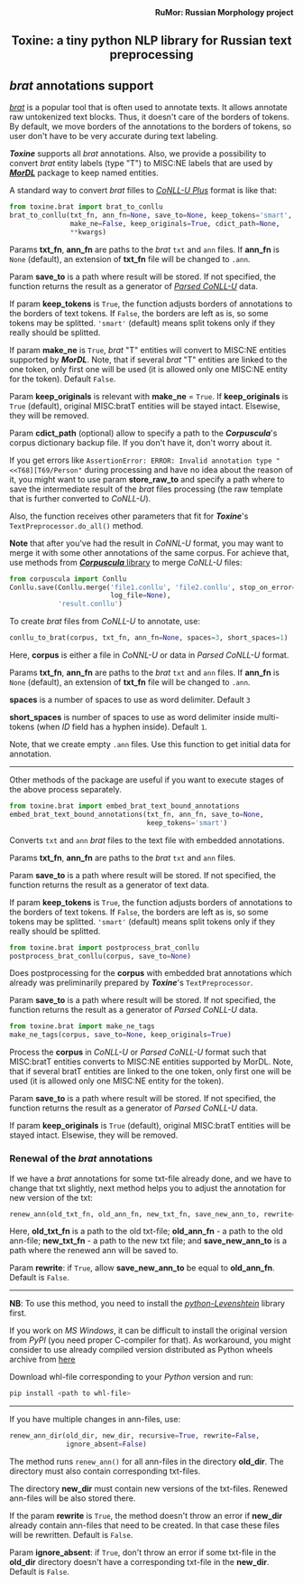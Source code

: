 <div align="right"><strong>RuMor: Russian Morphology project</strong></div>
<h2 align="center">Toxine: a tiny python NLP library for Russian text preprocessing</h2>

## *brat* annotations support

[*brat*](https://brat.nlplab.org/) is a popular tool that is often used to
annotate texts. It allows annotate raw untokenized text blocks. Thus, it
doesn't care of the borders of tokens. By default, we move borders of the
annotations to the borders of tokens, so user don't have to be very accurate
during text labeling.

***Toxine*** supports all *brat* annotations. Also, we provide a possibility
to convert *brat* entity labels (type "T") to MISC:NE labels that are used by 
[***MorDL***](https://github.com/fostroll/mordl) package to keep named
entities.

A standard way to convert *brat* filles to
[*CoNLL-U Plus*](https://universaldependencies.org/format.html) format is like
that:
```python
from toxine.brat import brat_to_conllu
brat_to_conllu(txt_fn, ann_fn=None, save_to=None, keep_tokens='smart',
               make_ne=False, keep_originals=True, cdict_path=None,
               **kwargs)
```

Params **txt_fn**, **ann_fn** are paths to the *brat* `txt` and `ann` files.
If **ann_fn** is `None` (default), an extension of **txt_fn** file will be
changed to `.ann`.

Param **save_to** is a path where result will be stored. If not specified,
the function returns the result as a generator of
[*Parsed CoNLL-U*](https://github.com/fostroll/corpuscula/blob/master/doc/README_PARSED_CONLLU.md)
data.

If param **keep_tokens** is `True`, the function adjusts borders of
annotations to the borders of text tokens. If `False`, the borders are left as
is, so some tokens may be splitted. ``'smart'`` (default) means split tokens
only if they really should be splitted.

If param **make_ne** is ``True``, *brat* "T" entities will convert to MISC:NE
entities supported by ***MorDL***. Note, that if several *brat* "T" entities
are linked to the one token, only first one will be used (it is allowed only
one MISC:NE entity for the token). Default ``False``.

Param **keep_originals** is relevant with **make_ne** = `True`. If
**keep_originals** is `True` (default), original MISC:bratT entities will be
stayed intact. Elsewise, they will be removed.

Param **cdict_path** (optional) allow to specify a path to the
***Corpuscula***'s corpus dictionary backup file. If you don't have it, don't
worry about it.

If you get errors like
`AssertionError: ERROR: Invalid annotation type "<<T68][T69/Person"` during
processing and have no idea about the reason of it, you might want to use
param **store_raw_to** and specify a path where to save the intermediate
result of the *brat* files processing (the raw template that is further
converted to *CoNLL-U*).

Also, the function receives other parameters that fit for ***Toxine***'s
`TextPreprocessor.do_all()` method.

**Note** that after you've had the result in *CoNNL-U* format, you may want to
merge it with some other annotations of the same corpus. For achieve that, use
methods from
[***Corpuscula*** library](https://github.com/fostroll/corpuscula/blob/master/doc/README_CDICT.md)
to merge *CoNLL-U* files:
```python
from corpuscula import Conllu
Conllu.save(Conllu.merge('file1.conllu', 'file2.conllu', stop_on_error=False,
                         log_file=None),
            'result.conllu')
```

To create *brat* files from *CoNLL-U* to annotate, use:
```python
conllu_to_brat(corpus, txt_fn, ann_fn=None, spaces=3, short_spaces=1)
```
Here, **corpus** is either a file in *CoNNL-U* or data in *Parsed CoNLL-U*
format.

Params **txt_fn**, **ann_fn** are paths to the *brat* `txt` and `ann` files.
If **ann_fn** is `None` (default), an extension of **txt_fn** file will be
changed to `.ann`.

**spaces** is a number of spaces to use as word delimiter. Default `3`

**short_spaces** is number of spaces to use as word delimiter inside
multi-tokens (when *ID* field has a hyphen inside). Default `1`.

Note, that we create empty `.ann` files. Use this function to get initial data
for annotation.

---
Other methods of the package are useful if you want to execute stages of the
above process separately.

```python
from toxine.brat import embed_brat_text_bound_annotations
embed_brat_text_bound_annotations(txt_fn, ann_fn, save_to=None,
                                  keep_tokens='smart')
```
Converts `txt` and `ann` *brat* files to the text file with embedded
annotations.

Params **txt_fn**, **ann_fn** are paths to the *brat* `txt` and `ann` files.

Param **save_to** is a path where result will be stored. If not specified, the
function returns the result as a generator of text data.

If param **keep_tokens** is `True`, the function adjusts borders of
annotations to the borders of text tokens. If `False`, the borders are left as
is, so some tokens may be splitted. ``'smart'`` (default) means split tokens
only if they really should be splitted.

```python
from toxine.brat import postprocess_brat_conllu
postprocess_brat_conllu(corpus, save_to=None)
```
Does postprocessing for the **corpus** with embedded brat annotations
which already was preliminarily prepared by ***Toxine***'s `TextPreprocessor`.

Param **save_to** is a path where result will be stored. If not specified, the
function returns the result as a generator of *Parsed CoNLL-U* data.

```python
from toxine.brat import make_ne_tags
make_ne_tags(corpus, save_to=None, keep_originals=True)
```
Process the **corpus** in *CoNLL-U* or *Parsed CoNLL-U* format such that
MISC:bratT entities converts to MISC:NE entities supported by MorDL. Note,
that if several bratT entities are linked to the one token, only first one
will be used (it is allowed only one MISC:NE entity for the token).

Param **save_to** is a path where result will be stored. If not specified, the
function returns the result as a generator of *Parsed CoNLL-U* data.

If param **keep_originals** is `True` (default), original MISC:bratT entities
will be stayed intact. Elsewise, they will be removed.

### Renewal of the *brat* annotations

If we have a *brat* annotations for some txt-file already done, and we have to
change that txt slightly, next method helps you to adjust the annotation for
new version of the txt:
```python
renew_ann(old_txt_fn, old_ann_fn, new_txt_fn, save_new_ann_to, rewrite=False)
```
Here, **old_txt_fn** is a path to the old txt-file; **old_ann_fn** - a path to
the old ann-file; **new_txt_fn** - a path to the new txt file; and
**save_new_ann_to** is a path where the renewed ann will be saved to.

Param **rewrite**: if `True`, allow **save_new_ann_to** be equal to
**old_ann_fn**. Default is `False`.

---
**NB**: To use this method, you need to install the
[*python-Levenshtein*](https://pypi.org/project/python-Levenshtein/) library
first.

If you work on *MS Windows*, it can be difficult to install the original
version from *PyPI* (you need proper C-compiler for that). As workaround, you
might consider to use already compiled version distributed as Python wheels
archive from
[here](https://www.lfd.uci.edu/~gohlke/pythonlibs/#python-levenshtein)

Download whl-file corresponding to your *Python* version and run:
```bash
pip install <path to whl-file>
```
---

If you have multiple changes in ann-files, use:
```python
renew_ann_dir(old_dir, new_dir, recursive=True, rewrite=False,
              ignore_absent=False)
```
The method runs `renew_ann()` for all ann-files in the directory **old_dir**.
The directory must also contain corresponding txt-files.

The directory **new_dir** must contain new versions of the txt-files. Renewed
ann-files will be also stored there.

If the param **rewrite** is `True`, the method doesn't throw an error if
**new_dir** already contain ann-files that need to be created. In that case
these files will be rewritten. Default is `False`.

Param **ignore_absent**: if ``True``, don't throw an error if some txt-file in
the **old_dir** directory doesn't have a corresponding txt-file in the
**new_dir**. Default is ``False``.
